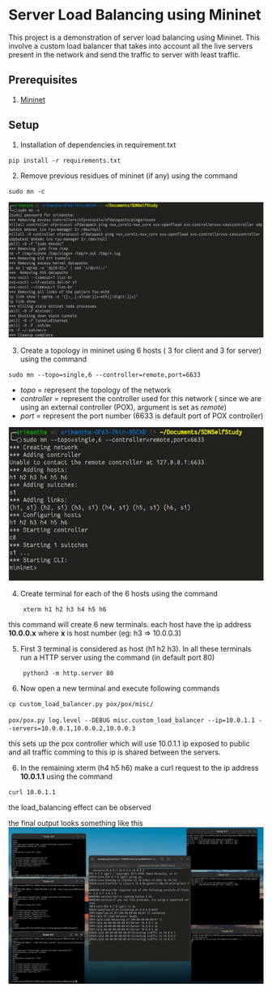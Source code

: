 # Server Load Balancing using Mininet

This project is a demonstration of server load balancing using Mininet. This involve a custom load balancer that takes into account all the live servers present in the network and send the traffic to server with least traffic. 

## Prerequisites
1. [Mininet](http://mininet.org/)

## Setup

1. Installation of dependencies in requirement.txt
```Shell
pip install -r requirements.txt
```

2. Remove previous residues of mininet (if any) using the command
```Shell
sudo mn -c
```

![Sample output of mn -c](/Resources/mn_minusc.png)


3. Create a topology in mininet using 6 hosts ( 3 for client and 3 for server) using the command 
```Shell
sudo mn --topo=single,6 --controller=remote,port=6633
```

 - *topo*  =  represent the topology of the network
 - *controller*  =  represent the controller used for this network ( since we are using an external controller (POX), argument is set as *remote*)
 - *port* = represent the port number (6633 is default port of POX controller)

 ![Sample output of topo command](/Resources/mn_topo.png)

4. Create terminal for each of the 6 hosts using the command

```Shell
    xterm h1 h2 h3 h4 h5 h6
```

this command will create 6 new terminals. each host have the ip address **10.0.0.x** where **x** is host number (eg: h3 => 10.0.0.3)

5. First 3 terminal is considered as host (h1 h2 h3). In all these terminals run a  HTTP server using the command (in default port 80)

```Shell
    python3 -m http.server 80
```

6. Now open a new terminal and execute following commands

```Shell
cp custom_load_balancer.py pox/pox/misc/

pox/pox.py log.level --DEBUG misc.custom_load_balancer --ip=10.0.1.1 --servers=10.0.0.1,10.0.0.2,10.0.0.3
```

this sets up the pox controller which will use 10.0.1.1 ip exposed to public and all traffic comming to this ip is shared between the servers.

6. In the remaining xterm (h4 h5 h6) make a curl request to the ip address **10.0.1.1** using the command 
```Shell
curl 10.0.1.1
```

the load_balancing effect can be observed

the final output looks something like this
![Sample final output](/Resources/finalOutput.png)


